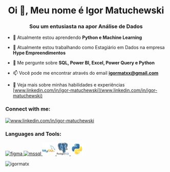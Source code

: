 <h1 align="center">Oi 👋, Meu nome é Igor Matuchewski</h1>
<h3 align="center">Sou um entusiasta na apor Análise de Dados</h3>

- 🌱 Atualmente estou aprendendo **Python e Machine Learning**

- 👯 Atualmente estou trabalhando como Estagiário em Dados na empresa **Hype Empreendimentos**

- 💬 Me pergunte sobre **SQL, Power BI, Excel, Power Query e Python**

- 📫 Você pode me encontrar através do email **igormatxx@gmail.com**

- 📄 Veja mais sobre minhas habilidades e experiências [www.linkedin.com/in/igor-matuchewski](www.linkedin.com/in/igor-matuchewski)

<h3 align="left">Connect with me:</h3>
<p align="left">
<a href="https://linkedin.com/in/www.linkedin.com/in/igor-matuchewski" target="blank"><img align="center" src="https://raw.githubusercontent.com/rahuldkjain/github-profile-readme-generator/master/src/images/icons/Social/linked-in-alt.svg" alt="www.linkedin.com/in/igor-matuchewski" height="30" width="40" /></a>
</p>

<h3 align="left">Languages and Tools:</h3>
<p align="left"> <a href="https://www.figma.com/" target="_blank" rel="noreferrer"> <img src="https://www.vectorlogo.zone/logos/figma/figma-icon.svg" alt="figma" width="40" height="40"/> </a> <a href="https://www.microsoft.com/en-us/sql-server" target="_blank" rel="noreferrer"> <img src="https://www.svgrepo.com/show/303229/microsoft-sql-server-logo.svg" alt="mssql" width="40" height="40"/> </a> <a href="https://www.mysql.com/" target="_blank" rel="noreferrer"> <img src="https://raw.githubusercontent.com/devicons/devicon/master/icons/mysql/mysql-original-wordmark.svg" alt="mysql" width="40" height="40"/> </a> <a href="https://www.postgresql.org" target="_blank" rel="noreferrer"> <img src="https://raw.githubusercontent.com/devicons/devicon/master/icons/postgresql/postgresql-original-wordmark.svg" alt="postgresql" width="40" height="40"/> </a> <a href="https://www.python.org" target="_blank" rel="noreferrer"> <img src="https://raw.githubusercontent.com/devicons/devicon/master/icons/python/python-original.svg" alt="python" width="40" height="40"/> </a> </p>

<p><img align="center" src="https://github-readme-stats.vercel.app/api/top-langs?username=igormatx&show_icons=true&locale=en&layout=compact" alt="igormatx" /></p>


<!---
igormatuchewski/igormatuchewski is a ✨ special ✨ repository because its `README.md` (this file) appears on your GitHub profile.
You can click the Preview link to take a look at your changes.
--->
